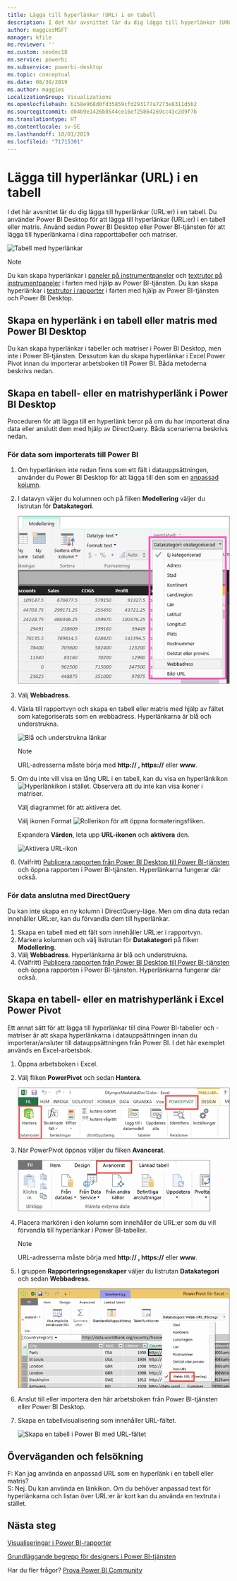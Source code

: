 ```yaml
---
title: Lägga till hyperlänkar (URL) i en tabell
description: I det här avsnittet lär du dig lägga till hyperlänkar (URL:er) i en tabell. Du använder Power BI Desktop för att lägga till hyperlänkar (URL:er) i en tabell eller matris. Använd sedan Power BI Desktop eller Power BI-tjänsten för att lägga till hyperlänkarna i dina rapporttabeller och matriser.
author: maggiesMSFT
manager: kfile
ms.reviewer: ''
ms.custom: seodec18
ms.service: powerbi
ms.subservice: powerbi-desktop
ms.topic: conceptual
ms.date: 08/30/2019
ms.author: maggies
LocalizationGroup: Visualizations
ms.openlocfilehash: b158e968d0fd35859cfd293177a7273e8311d5b2
ms.sourcegitcommit: d04b9e1426b8544ce16ef25864269cc43c2d9f7b
ms.translationtype: HT
ms.contentlocale: sv-SE
ms.lasthandoff: 10/01/2019
ms.locfileid: "71715301"
---
```

# <a name="add-hyperlinks-urls-to-a-table"></a>Lägga till hyperlänkar (URL) i en tabell
I det här avsnittet lär du dig lägga till hyperlänkar (URL:er) i en tabell. Du använder Power BI Desktop för att lägga till hyperlänkar (URL:er) i en tabell eller matris. Använd sedan Power BI Desktop eller Power BI-tjänsten för att lägga till hyperlänkarna i dina rapporttabeller och matriser. 

![Tabell med hyperlänkar](media/power-bi-hyperlinks-in-tables/hyperlinkedtable.png)

> [!NOTE]
> Du kan skapa hyperlänkar i [paneler på instrumentpaneler](service-dashboard-edit-tile.md) och [textrutor på instrumentpaneler](service-dashboard-add-widget.md) i farten med hjälp av Power BI-tjänsten. Du kan skapa hyperlänkar i [textrutor i rapporter](service-add-hyperlink-to-text-box.md) i farten med hjälp av Power BI-tjänsten och Power BI Desktop.
> 

## <a name="to-create-a-hyperlink-in-a-table-or-matrix-using-power-bi-desktop"></a>Skapa en hyperlänk i en tabell eller matris med Power BI Desktop
Du kan skapa hyperlänkar i tabeller och matriser i Power BI Desktop, men inte i Power BI-tjänsten. Dessutom kan du skapa hyperlänkar i Excel Power Pivot innan du importerar arbetsboken till Power BI. Båda metoderna beskrivs nedan.

## <a name="create-a-table-or-matrix-hyperlink-in-power-bi-desktop"></a>Skapa en tabell- eller en matrishyperlänk i Power BI Desktop
Proceduren för att lägga till en hyperlänk beror på om du har importerat dina data eller anslutit dem med hjälp av DirectQuery. Båda scenarierna beskrivs nedan.

### <a name="for-data-imported-into-power-bi"></a>För data som importerats till Power BI
1. Om hyperlänken inte redan finns som ett fält i datauppsättningen, använder du Power BI Desktop för att lägga till den som en [anpassad kolumn](desktop-common-query-tasks.md).
2. I datavyn väljer du kolumnen och på fliken **Modellering** väljer du listrutan för **Datakategori**.
   
    ![Datakategori-listmenyn](media/power-bi-hyperlinks-in-tables/pbi_data_category.png)
3. Välj **Webbadress**.
4. Växla till rapportvyn och skapa en tabell eller matris med hjälp av fältet som kategoriserats som en webbadress. Hyperlänkarna är blå och understrukna.

    ![Blå och understrukna länkar](media/power-bi-hyperlinks-in-tables/power-bi-table-with-hyperlinks2.png)

    > [!NOTE]
    > URL-adresserna måste börja med **http:// , https://** eller **www**.
    >
   
1. Om du inte vill visa en lång URL i en tabell, kan du visa en hyperlänkikon  ![Hyperlänkikon](media/power-bi-hyperlinks-in-tables/power-bi-hyperlink-icon.png) i stället. Observera att du inte kan visa ikoner i matriser.
   
    Välj diagrammet för att aktivera det.

    Välj ikonen Format ![Rollerikon](media/power-bi-hyperlinks-in-tables/power-bi-paintroller.png) för att öppna formateringsfliken.

    Expandera **Värden**, leta upp **URL-ikonen** och **aktivera** den.

    ![Aktivera URL-ikon](media/power-bi-hyperlinks-in-tables/power-bi-url-icon-on.png)

1. (Valfritt) [Publicera rapporten från Power BI Desktop till Power BI-tjänsten](/learn/modules/publish-share-power-bi/2-publish-reports) och öppna rapporten i Power BI-tjänsten. Hyperlänkarna fungerar där också.

### <a name="for-data-connected-with-directquery"></a>För data anslutna med DirectQuery
Du kan inte skapa en ny kolumn i DirectQuery-läge.  Men om dina data redan innehåller URL:er, kan du förvandla dem till hyperlänkar.

1. Skapa en tabell med ett fält som innehåller URL:er i rapportvyn.
2. Markera kolumnen och välj listrutan för **Datakategori** på fliken **Modellering**.
3. Välj **Webbadress**. Hyperlänkarna är blå och understrukna.
4. (Valfritt) [Publicera rapporten från Power BI Desktop till Power BI-tjänsten](/learn/modules/publish-share-power-bi/2-publish-reports) och öppna rapporten i Power BI-tjänsten. Hyperlänkarna fungerar där också.

## <a name="create-a-table-or-matrix-hyperlink-in-excel-power-pivot"></a>Skapa en tabell- eller en matrishyperlänk i Excel Power Pivot
Ett annat sätt för att lägga till hyperlänkar till dina Power BI-tabeller och -matriser är att skapa hyperlänkarna i datauppsättningen innan du importerar/ansluter till datauppsättningen från Power BI. I det här exemplet används en Excel-arbetsbok.

1. Öppna arbetsboken i Excel.
2. Välj fliken **PowerPivot** och sedan **Hantera**.
   
   ![Öppna PowerPivot i Excel](media/power-bi-hyperlinks-in-tables/createhyperlinkinpowerpivot2.png)
1. När PowerPivot öppnas väljer du fliken **Avancerat**.
   
   ![Fliken Avancerat i PowerPivot](media/power-bi-hyperlinks-in-tables/createhyperlinkinpowerpivot3.png)
4. Placera markören i den kolumn som innehåller de URL:er som du vill förvandla till hyperlänkar i Power BI-tabeller.
   
   > [!NOTE]
   > URL-adresserna måste börja med **http:// , https://** eller **www**.
   > 
5. I gruppen **Rapporteringsegenskaper** väljer du listrutan **Datakategori** och sedan **Webbadress**. 
   
   ![Datakategori-listmenyn i Excel](media/power-bi-hyperlinks-in-tables/createhyperlinksnew.png)

6. Anslut till eller importera den här arbetsboken från Power BI-tjänsten eller Power BI Desktop.
7. Skapa en tabellvisualisering som innehåller URL-fältet.
   
   ![Skapa en tabell i Power BI med URL-fältet](media/power-bi-hyperlinks-in-tables/hyperlinksintables.gif)

## <a name="considerations-and-troubleshooting"></a>Överväganden och felsökning
F: Kan jag använda en anpassad URL som en hyperlänk i en tabell eller matris?    
S: Nej. Du kan använda en länkikon. Om du behöver anpassad text för hyperlänkarna och listan över URL:er är kort kan du använda en textruta i stället.


## <a name="next-steps"></a>Nästa steg
[Visualiseringar i Power BI-rapporter](visuals/power-bi-report-visualizations.md)

[Grundläggande begrepp för designers i Power BI-tjänsten](service-basic-concepts.md)

Har du fler frågor? [Prova Power BI Community](http://community.powerbi.com/)

